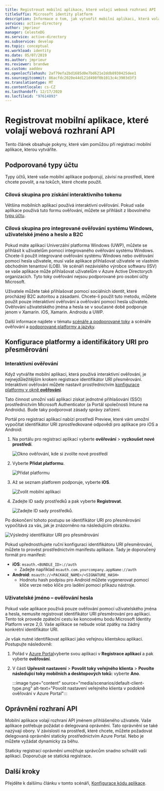 ```yaml
---
title: Registrovat mobilní aplikace, které volají webová rozhraní API | Azure
titleSuffix: Microsoft identity platform
description: Informace o tom, jak vytvořit mobilní aplikaci, která volá webová rozhraní API (registrace aplikace)
services: active-directory
author: jmprieur
manager: CelesteDG
ms.service: active-directory
ms.subservice: develop
ms.topic: conceptual
ms.workload: identity
ms.date: 05/07/2019
ms.author: jmprieur
ms.reviewer: brandwe
ms.custom: aaddev
ms.openlocfilehash: 2af79efa2bd1685d0e7bd621e2ddb8930425dee1
ms.sourcegitcommit: 86acfdc2020e44d121d498f0b1013c4c3903d3f3
ms.translationtype: MT
ms.contentlocale: cs-CZ
ms.lasthandoff: 12/17/2020
ms.locfileid: "97614893"
---
```

# <a name="register-mobile-apps-that-call-web-apis"></a>Registrovat mobilní aplikace, které volají webová rozhraní API

Tento článek obsahuje pokyny, které vám pomůžou při registraci mobilní aplikace, kterou vytváříte.

## <a name="supported-account-types"></a>Podporované typy účtu

Typy účtů, které vaše mobilní aplikace podporují, závisí na prostředí, které chcete povolit, a na tokůch, které chcete použít.

### <a name="audience-for-interactive-token-acquisition"></a>Cílová skupina pro získání interaktivního tokenu

Většina mobilních aplikací používá interaktivní ověřování. Pokud vaše aplikace používá tuto formu ověřování, můžete se přihlásit z libovolného [typu účtu](quickstart-register-app.md).

### <a name="audience-for-integrated-windows-authentication-username-password-and-b2c"></a>Cílová skupina pro integrované ověřování systému Windows, uživatelské jméno a heslo a B2C

Pokud máte aplikaci Univerzální platforma Windows (UWP), můžete se přihlásit k uživatelům pomocí integrovaného ověřování systému Windows. Chcete-li použít integrované ověřování systému Windows nebo ověřování pomocí hesla uživatele, musí vaše aplikace přihlašovat uživatele ve vlastním obchodním tenantovi (LOB). Ve scénáři nezávislého výrobce softwaru (ISV) se vaše aplikace může přihlašovat uživatelům v Azure Active Directorych organizacích. Tyto toky ověřování nejsou podporované pro osobní účty Microsoft.

Uživatele můžete také přihlašovat pomocí sociálních identit, které procházejí B2C autoritou a zásadami. Chcete-li použít tuto metodu, můžete použít pouze interaktivní ověřování a ověřování pomocí hesla uživatele. Ověřování uživatelského jména a hesla se v současné době podporuje jenom v Xamarin. iOS, Xamarin. Androidu a UWP.

Další informace najdete v tématu [scénáře a podporované toky](authentication-flows-app-scenarios.md#scenarios-and-supported-authentication-flows) a scénáře ověřování a [podporované platformy a jazyky](authentication-flows-app-scenarios.md#scenarios-and-supported-platforms-and-languages).

## <a name="platform-configuration-and-redirect-uris"></a>Konfigurace platformy a identifikátory URI pro přesměrování

### <a name="interactive-authentication"></a>Interaktivní ověřování

Když vytváříte mobilní aplikaci, která používá interaktivní ověřování, je nejnejdůležitějším krokem registrace identifikátor URI přesměrování. Interaktivní ověřování můžete nastavit prostřednictvím [konfigurace platformy v okně **ověřování**](https://aka.ms/MobileAppReg).

Tato činnost umožní vaší aplikaci získat jednotné přihlašování (SSO) prostřednictvím Microsoft Authenticator (a Portál společnosti Intune na Androidu). Bude taky podporovat zásady správy zařízení.

Portál pro registraci aplikací nabízí prostředí Preview, které vám umožní vypočítat identifikátor URI zprostředkované odpovědi pro aplikace pro iOS a Android:

1. Na portálu pro registraci aplikací vyberte **ověřování**  >  **vyzkoušet nové prostředí**.

   ![Okno ověřování, kde si zvolíte nové prostředí](https://user-images.githubusercontent.com/13203188/60799285-2d031b00-a173-11e9-9d28-ac07a7ae894a.png)

2. Vyberte **Přidat platformu**.

   ![Přidat platformu](https://user-images.githubusercontent.com/13203188/60799366-4c01ad00-a173-11e9-934f-f02e26c9429e.png)

3. Až se seznam platforem podporuje, vyberte **iOS**.

   ![Zvolit mobilní aplikaci](https://user-images.githubusercontent.com/13203188/60799411-60de4080-a173-11e9-9dcc-d39a45826d42.png)

4. Zadejte ID sady prostředků a pak vyberte **Registrovat**.

   ![Zadejte ID sady prostředků.](https://user-images.githubusercontent.com/13203188/60799477-7eaba580-a173-11e9-9f8b-431f5b09344e.png)

Po dokončení tohoto postupu se identifikátor URI pro přesměrování vypočítává za vás, jak je znázorněno na následujícím obrázku.

![Výsledný identifikátor URI pro přesměrování](https://user-images.githubusercontent.com/13203188/60799538-9e42ce00-a173-11e9-860a-015a1840fd19.png)

Pokud upřednostňujete ruční konfiguraci identifikátoru URI přesměrování, můžete to provést prostřednictvím manifestu aplikace. Tady je doporučený formát pro manifest:

- **iOS**: `msauth.<BUNDLE_ID>://auth`
  - Zadejte například `msauth.com.yourcompany.appName://auth`
- **Android**: `msauth://<PACKAGE_NAME>/<SIGNATURE_HASH>`
  - Hodnotu hash podpisu pro Android můžete vygenerovat pomocí klíče verze nebo klíče pro ladění pomocí příkazu nástroje.

### <a name="username-password-authentication"></a>Uživatelské jméno – ověřování hesla

Pokud vaše aplikace používá pouze ověřování pomocí uživatelského jména a hesla, nemusíte registrovat identifikátor URI přesměrování pro aplikaci. Tento tok provede zpáteční cestu ke koncovému bodu Microsoft Identity Platform verze 2,0. Vaše aplikace se nebude volat zpátky na žádný konkrétní identifikátor URI.

Je však nutné identifikovat aplikaci jako veřejnou klientskou aplikaci. Postupujte následovně:

1. Pořád v [Azure Portal](https://portal.azure.com)vyberte svou aplikaci v **Registrace aplikací** a pak vyberte **ověřování**.
1. V části **Upřesnit nastavení**  >  **Povolit toky veřejného klienta**  >  **Povolte následující toky mobilních a desktopových toků:** vyberte **Ano**.

   :::image type="content" source="media/scenarios/default-client-type.png" alt-text="Povolit nastavení veřejného klienta v podokně ověřování v Azure Portal":::

## <a name="api-permissions"></a>Oprávnění rozhraní API

Mobilní aplikace volají rozhraní API jménem přihlášeného uživatele. Vaše aplikace potřebuje požádat o delegovaná oprávnění. Tato oprávnění se také nazývají obory. V závislosti na prostředí, které chcete, můžete požadovat delegovaná oprávnění staticky prostřednictvím Azure Portal. Nebo je můžete vyžádat dynamicky za běhu.

Staticky registrací oprávnění umožňuje správcům snadno schválit vaši aplikaci. Doporučuje se statická registrace.

## <a name="next-steps"></a>Další kroky

Přejděte k dalšímu článku v tomto scénáři, [Konfigurace kódu aplikace](scenario-mobile-app-configuration.md).
